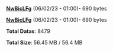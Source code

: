 [**NwBicLFg**](/data/NwBicLFg.txt) (06/02/23 - 01:00)- 690 bytes

[**NwBicLFg**](/data/NwBicLFg.txt) (06/02/23 - 01:00)- 690 bytes

**Total Datas**: 8479

**Total Size**: 56.45 MB / 56.4 MB